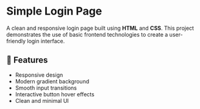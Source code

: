 # Simple Login Page

A clean and responsive login page built using **HTML** and **CSS**. This project demonstrates the use of basic frontend technologies to create a user-friendly login interface.

## 🚀 Features

- Responsive design
- Modern gradient background
- Smooth input transitions
- Interactive button hover effects
- Clean and minimal UI

